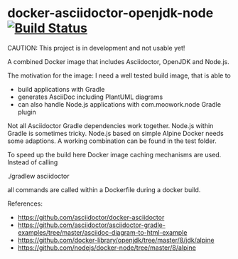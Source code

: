 # docker-asciidoctor-openjdk-node [![Build Status](https://travis-ci.org/muenchhausen/docker-asciidoctor-openjdk-node.svg?branch=master)](https://travis-ci.org/muenchhausen/docker-asciidoctor-openjdk-node)

CAUTION: This project is in development and not usable yet!

A combined Docker image that includes Asciidoctor, OpenJDK and Node.js.

The motivation for the image: I need a well tested build image, that is able to
- build applications with Gradle
- generates AsciiDoc including PlantUML diagrams
- can also handle Node.js applications with com.moowork.node Gradle plugin

Not all Asciidoctor Gradle dependencies work together. Node.js within Gradle is sometimes tricky. Node.js based on simple Alpine Docker needs some adaptions. A working combination can be found in the test folder. 

To speed up the build here Docker image caching mechanisms are used. Instead of calling 
 
 ./gradlew asciidoctor

all commands are called within a Dockerfile during a docker build. 

References:
- https://github.com/asciidoctor/docker-asciidoctor
- https://github.com/asciidoctor/asciidoctor-gradle-examples/tree/master/asciidoc-diagram-to-html-example
- https://github.com/docker-library/openjdk/tree/master/8/jdk/alpine
- https://github.com/nodejs/docker-node/tree/master/8/alpine

